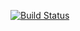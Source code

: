 [![Build Status](https://travis-ci.org/Daramola98/OOP-Demo.svg?branch=develop)](https://travis-ci.org/Daramola98/OOP-Demo)